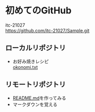 # 初めてのGitHub
itc-21027  
https://github.com/itc-21027/Sample.git

## ローカルリポジトリ
* お好み焼きレシピ  
[okonomi.txt](https://github.com/itc-21027/Sample/blob/f1fa8fcd3620721fc9ac3f9022e49d390609245f/okonomi.txt)

## リモートリポジトリ
* [README.md](https://github.com/itc-21027/Sample/blob/633109d34284d2ac56448643d53ebf5cbaf43482/README.md)を作ってみる
* マークダウンを覚える